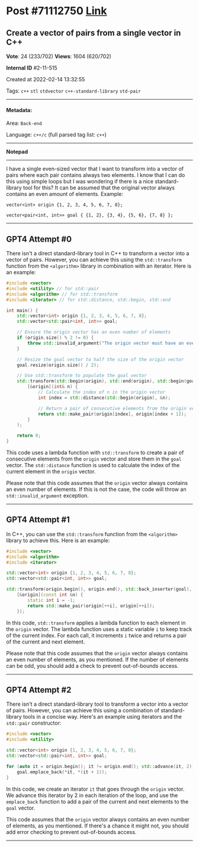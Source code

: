 
# Post \#71112750 [Link](https://stackoverflow.com/questions/71112750/)

## Create a vector of pairs from a single vector in C++

**Vote**: 24 (233/702) **Views**: 1604 (620/702) 

**Internal ID** \#2-11-515

Created at 2022-02-14 13:32:55

Tags: `c++` `stl` `stdvector` `c++-standard-library` `std-pair`

----------

#### Metadata:

Area: `Back-end`

Language: `c++/c` (full parsed tag list: `c++`)

----------

**Notepad**


----------

I have a single even-sized vector that I want to transform into a vector of pairs where each pair contains always two elements. I know that I can do this using simple loops but I was wondering if there is a nice standard-library tool for this? It can be assumed that the original vector always contains an even amount of elements.
Example:
```
vector<int> origin {1, 2, 3, 4, 5, 6, 7, 8};

vector<pair<int, int>> goal { {1, 2}, {3, 4}, {5, 6}, {7, 8} };
```



----------
        
## GPT4 Attempt \#0

There isn't a direct standard-library tool in C++ to transform a vector into a vector of pairs. However, you can achieve this using the `std::transform` function from the `<algorithm>` library in combination with an iterator. Here is an example:

```cpp
#include <vector>
#include <utility> // for std::pair
#include <algorithm> // for std::transform
#include <iterator> // for std::distance, std::begin, std::end

int main() {
    std::vector<int> origin {1, 2, 3, 4, 5, 6, 7, 8};
    std::vector<std::pair<int, int>> goal;

    // Ensure the origin vector has an even number of elements
    if (origin.size() % 2 != 0) {
        throw std::invalid_argument("The origin vector must have an even number of elements.");
    }

    // Resize the goal vector to half the size of the origin vector
    goal.resize(origin.size() / 2);

    // Use std::transform to populate the goal vector
    std::transform(std::begin(origin), std::end(origin), std::begin(goal),
        [&origin](int& n) {
            // Calculate the index of n in the origin vector
            int index = std::distance(std::begin(origin), &n);

            // Return a pair of consecutive elements from the origin vector
            return std::make_pair(origin[index], origin[index + 1]);
        }
    );

    return 0;
}
```

This code uses a lambda function with `std::transform` to create a pair of consecutive elements from the `origin` vector and store them in the `goal` vector. The `std::distance` function is used to calculate the index of the current element in the `origin` vector. 

Please note that this code assumes that the `origin` vector always contains an even number of elements. If this is not the case, the code will throw an `std::invalid_argument` exception.

--------

## GPT4 Attempt \#1

In C++, you can use the `std::transform` function from the `<algorithm>` library to achieve this. Here is an example:

```cpp
#include <vector>
#include <algorithm>
#include <iterator>

std::vector<int> origin {1, 2, 3, 4, 5, 6, 7, 8};
std::vector<std::pair<int, int>> goal;

std::transform(origin.begin(), origin.end(), std::back_inserter(goal),
    [&origin](const int &n) {
        static int i = -1;
        return std::make_pair(origin[++i], origin[++i]);
    });
```

In this code, `std::transform` applies a lambda function to each element in the `origin` vector. The lambda function uses a static variable `i` to keep track of the current index. For each call, it increments `i` twice and returns a pair of the current and next element.

Please note that this code assumes that the `origin` vector always contains an even number of elements, as you mentioned. If the number of elements can be odd, you should add a check to prevent out-of-bounds access.

--------

## GPT4 Attempt \#2

There isn't a direct standard-library tool to transform a vector into a vector of pairs. However, you can achieve this using a combination of standard-library tools in a concise way. Here's an example using iterators and the `std::pair` constructor:

```cpp
#include <vector>
#include <utility>

std::vector<int> origin {1, 2, 3, 4, 5, 6, 7, 8};
std::vector<std::pair<int, int>> goal;

for (auto it = origin.begin(); it != origin.end(); std::advance(it, 2)) {
    goal.emplace_back(*it, *(it + 1));
}
```

In this code, we create an iterator `it` that goes through the `origin` vector. We advance this iterator by 2 in each iteration of the loop, and use the `emplace_back` function to add a pair of the current and next elements to the `goal` vector.

This code assumes that the `origin` vector always contains an even number of elements, as you mentioned. If there's a chance it might not, you should add error checking to prevent out-of-bounds access.

--------

